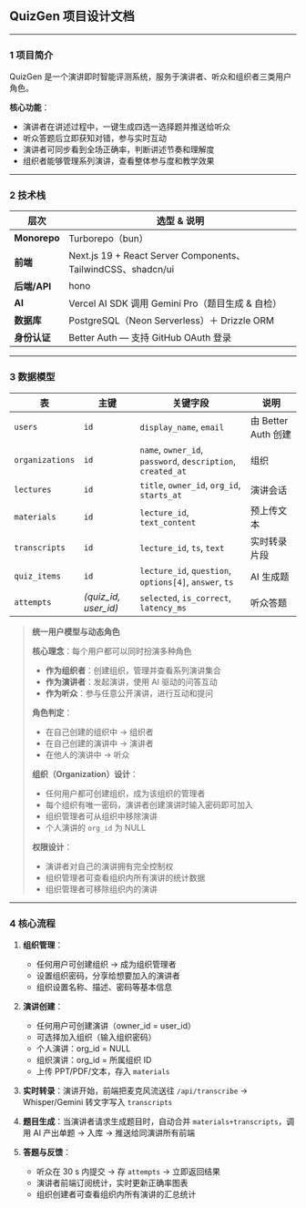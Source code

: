 ## QuizGen 项目设计文档

---

### 1  项目简介

QuizGen 是一个演讲即时智能评测系统，服务于演讲者、听众和组织者三类用户角色。

**核心功能**：
- 演讲者在讲述过程中，一键生成四选一选择题并推送给听众
- 听众答题后立即获知对错，参与实时互动
- 演讲者可同步看到全场正确率，判断讲述节奏和理解度
- 组织者能够管理系列演讲，查看整体参与度和教学效果

---

### 2  技术栈

| 层次         | 选型 & 说明                                                  |
| ------------ | ------------------------------------------------------------ |
| **Monorepo** | Turborepo（bun）                                             |
| **前端**     | Next.js 19 + React Server Components、TailwindCSS、shadcn/ui |
| **后端/API** | hono                                                         |
| **AI**       | Vercel AI SDK 调用 Gemini Pro（题目生成 & 自检）             |
| **数据库**   | PostgreSQL（Neon Serverless）＋ Drizzle ORM                  |
| **身份认证** | Better Auth — 支持 GitHub OAuth 登录                         |

---

### 3  数据模型

| 表              | 主键                   | 关键字段                                                    | 说明                |
| --------------- | ---------------------- | ----------------------------------------------------------- | ------------------- |
| `users`         | `id`                   | `display_name`, `email`                                     | 由 Better Auth 创建 |
| `organizations` | `id`                   | `name`, `owner_id`, `password`, `description`, `created_at` | 组织                |
| `lectures`      | `id`                   | `title`, `owner_id`, `org_id`, `starts_at`                  | 演讲会话            |
| `materials`     | `id`                   | `lecture_id`, `text_content`                                | 预上传文本          |
| `transcripts`   | `id`                   | `lecture_id`, `ts`, `text`                                  | 实时转录片段        |
| `quiz_items`    | `id`                   | `lecture_id`, `question`, `options[4]`, `answer`, `ts`      | AI 生成题           |
| `attempts`      | *(quiz\_id, user\_id)* | `selected`, `is_correct`, `latency_ms`                      | 听众答题            |

> **统一用户模型与动态角色**
> 
> **核心理念**：每个用户都可以同时扮演多种角色
> - **作为组织者**：创建组织，管理并查看系列演讲集合
> - **作为演讲者**：发起演讲，使用 AI 驱动的问答互动
> - **作为听众**：参与任意公开演讲，进行互动和提问
> 
> **角色判定**：
> - 在自己创建的组织中 → 组织者
> - 在自己创建的演讲中 → 演讲者
> - 在他人的演讲中 → 听众
> 
> **组织（Organization）设计**：
> - 任何用户都可创建组织，成为该组织的管理者
> - 每个组织有唯一密码，演讲者创建演讲时输入密码即可加入
> - 组织管理者可从组织中移除演讲
> - 个人演讲的 `org_id` 为 NULL
> 
> **权限设计**：
> - 演讲者对自己的演讲拥有完全控制权
> - 组织管理者可查看组织内所有演讲的统计数据
> - 组织管理者可移除组织内的演讲

---

### 4  核心流程

1. **组织管理**：
   - 任何用户可创建组织 → 成为组织管理者
   - 设置组织密码，分享给想要加入的演讲者
   - 组织设置名称、描述、密码等基本信息

2. **演讲创建**：
   - 任何用户可创建演讲（owner_id = user_id）
   - 可选择加入组织（输入组织密码）
   - 个人演讲：org_id = NULL
   - 组织演讲：org_id = 所属组织 ID
   - 上传 PPT/PDF/文本，存入 `materials`

3. **实时转录**：演讲开始，前端把麦克风流送往 `/api/transcribe` → Whisper/Gemini 转文字写入 `transcripts`

4. **题目生成**：当演讲者请求生成题目时，自动合并 `materials+transcripts`，调用 AI 产出单题 → 入库 → 推送给同演讲所有前端

5. **答题与反馈**：
   - 听众在 30 s 内提交 → 存 `attempts` → 立即返回结果
   - 演讲者前端订阅统计，实时更新正确率图表
   - 组织创建者可查看组织内所有演讲的汇总统计
